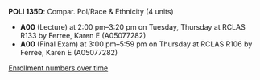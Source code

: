 **POLI 135D**: Compar. Pol/Race & Ethnicity (4 units)

- **A00** (Lecture) at 2:00 pm–3:20 pm on Tuesday, Thursday at RCLAS R133 by Ferree, Karen E (A05077282)
- **A00** (Final Exam) at 3:00 pm–5:59 pm on Thursday at RCLAS R106 by Ferree, Karen E (A05077282)

[Enrollment numbers over time](./POLI135D.tsv)

